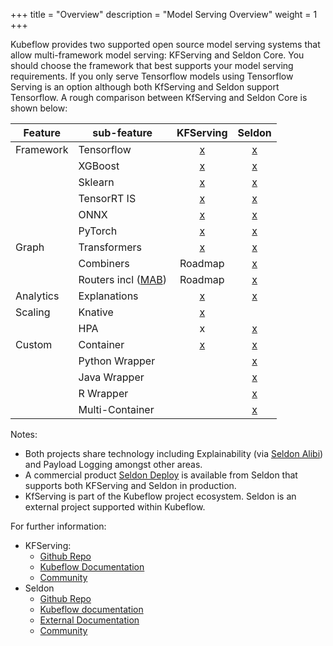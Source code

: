 +++
title = "Overview"
description = "Model Serving Overview"
weight = 1
+++

Kubeflow provides two supported open source model serving systems that allow multi-framework model serving: KFServing and Seldon Core. You should choose the framework that best supports your model serving requirements. If you only serve  Tensorflow models using Tensorflow Serving is an option although both KfServing and Seldon support Tensorflow. A rough comparison between KfServing and Seldon Core is shown below:

| Feature        | sub-feature    | KFServing | Seldon |
|----------------|----------------|  :--:     |  :--:  |
| Framework      | Tensorflow     | [x](https://github.com/kubeflow/kfserving/tree/master/docs/samples/tensorflow) | [x](https://docs.seldon.io/projects/seldon-core/en/latest/servers/tensorflow.html)  |
|                | XGBoost        | [x](https://github.com/kubeflow/kfserving/tree/master/docs/samples/xgboost) | [x](https://docs.seldon.io/projects/seldon-core/en/latest/servers/xgboost.html) |
|                | Sklearn        | [x](https://github.com/kubeflow/kfserving/tree/master/docs/samples/sklearn) | [x](https://docs.seldon.io/projects/seldon-core/en/latest/servers/sklearn.html) |
|                | TensorRT IS    | [x](https://github.com/kubeflow/kfserving/tree/master/docs/samples/tensorrt) | [x](https://docs.seldon.io/projects/seldon-core/en/latest/examples/nvidia_mnist.html) |
|                | ONNX           | [x](https://docs.seldon.io/projects/seldon-core/en/latest/examples/onnx_resnet.html) | [x](https://docs.seldon.io/projects/seldon-core/en/latest/examples/onnx_resnet.html) |
|                | PyTorch        | [x](https://github.com/kubeflow/kfserving/tree/master/docs/samples/pytorch) | [x](https://www.kubeflow.org/docs/components/serving/pytorchserving/) |
| Graph          | Transformers   | [x](https://github.com/kubeflow/kfserving/blob/master/docs/samples/transformer/image_transformer/kfserving_sdk_transformer.ipynb) | [x](https://docs.seldon.io/projects/seldon-core/en/latest/examples/transformer_spam_model.html)
|                | Combiners       | Roadmap | [x](https://docs.seldon.io/projects/seldon-core/en/latest/examples/openvino_ensemble.html) |
|                | Routers incl ([MAB](https://en.wikipedia.org/wiki/Multi-armed_bandit))         | Roadmap | [x](https://docs.seldon.io/projects/seldon-core/en/latest/analytics/routers.html) |
| Analytics      | Explanations   | [x](https://github.com/kubeflow/kfserving/tree/master/docs/samples/explanation/alibi) | [x](https://docs.seldon.io/projects/seldon-core/en/latest/analytics/explainers.html) |
| Scaling        | Knative        | [x](https://github.com/kubeflow/kfserving/tree/master/docs/samples/autoscaling) | |
|                | HPA            |  x | [x](https://docs.seldon.io/projects/seldon-core/en/latest/graph/autoscaling.html) |
| Custom         |  Container     | [x](https://github.com/kubeflow/kfserving/tree/master/docs/samples/custom) | [x](https://docs.seldon.io/projects/seldon-core/en/latest/wrappers/README.html) |
|                | Python Wrapper | | [x](https://docs.seldon.io/projects/seldon-core/en/latest/python/index.html) |
|                | Java Wrapper   | | [x](https://docs.seldon.io/projects/seldon-core/en/latest/java/README.html)
|                | R Wrapper      | | [x](https://docs.seldon.io/projects/seldon-core/en/latest/R/README.html) |
|                | Multi-Container | | [x](https://docs.seldon.io/projects/seldon-core/en/latest/graph/inference-graph.html) |

Notes:

   * Both projects share technology including Explainability (via [Seldon Alibi](https://github.com/SeldonIO/alibi)) and Payload Logging amongst other areas.
   * A commercial product [Seldon Deploy](https://www.seldon.io/tech/products/deploy/) is available from Seldon that supports both KFServing and Seldon in production.
   * KfServing is part of the Kubeflow project ecosystem. Seldon is an external project supported within Kubeflow.

For further information:

 * KFServing:
   * [Github Repo](https://github.com/kubeflow/kfserving)
   * [Kubeflow Documentation](https://www.kubeflow.org/docs/components/serving/kfserving/)
   * [Community](https://www.kubeflow.org/docs/about/community/)
 * Seldon
   * [Github Repo](https://github.com/SeldonIO/seldon-core)
   * [Kubeflow documentation](https://www.kubeflow.org/docs/components/serving/seldon/)
   * [External Documentation](https://docs.seldon.io/projects/seldon-core/en/latest/)
   * [Community](https://github.com/SeldonIO/seldon-core#community)

